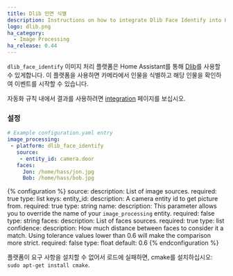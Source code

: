 ```yaml
---
title: Dlib 안면 식별
description: Instructions on how to integrate Dlib Face Identify into Home Assistant.
logo: dlib.png
ha_category:
  - Image Processing
ha_release: 0.44
---
```


`dlib_face_identify` 이미지 처리 플랫폼은 Home Assistant를 통해 [Dlib](http://www.dlib.net/)를 사용할 수 있게합니다. 이 플랫폼을 사용하면 카메라에서 인물을 식별하고 해당 인물을 확인하여 이벤트를 시작할 수 있습니다.

자동화 규칙 내에서 결과를 사용하려면 [integration](/integrations/image_processing/) 페이지를 보십시오.

### 설정

```yaml
# Example configuration.yaml entry
image_processing:
 - platform: dlib_face_identify
   source:
    - entity_id: camera.door
   faces:
     Jon: /home/hass/jon.jpg
     Bob: /home/hass/bob.jpg
```

{% configuration %}
source:
  description: List of image sources.
  required: true
  type: list
  keys:
    entity_id:
      description: A camera entity id to get picture from.
      required: true
      type: string
    name:
      description: This parameter allows you to override the name of your `image_processing` entity.
      required: false
      type: string
faces:
  description: List of faces sources.
  required: true
  type: list
confidence:
  description: How much distance between faces to consider it a match. Using tolerance values lower than 0.6 will make the comparison more strict.
  required: false
  type: float
  default: 0.6
{% endconfiguration %}

<div class='note'>

플랫폼이 요구 사항을 설치할 수 없어서 로드에 실패하면, cmake를 설치하십시오: `sudo apt-get install cmake`.

</div>
